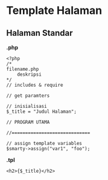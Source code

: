 # Template Halaman

## Halaman Standar

**.php**
```
<?php
/*
filename.php
    deskripsi
*/
// includes & require

// get paramters

// inisialisasi
$_title = "Judul Halaman";

// PROGRAM UTAMA

//=============================

// assign template variables
$smarty->assign("var1", "foo");
```

**.tpl**
```
<h2>{$_title}</h2>

```